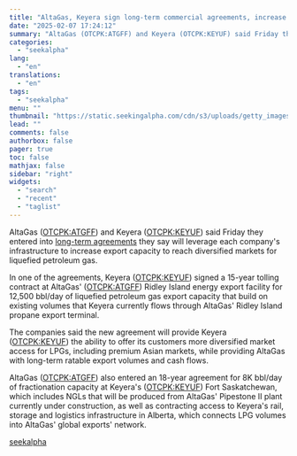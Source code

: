 ```yaml
---
title: "AltaGas, Keyera sign long-term commercial agreements, increase export capacity"
date: "2025-02-07 17:24:12"
summary: "AltaGas (OTCPK:ATGFF) and Keyera (OTCPK:KEYUF) said Friday they entered into long-term agreements they say will leverage each company's infrastructure to increase export capacity to reach diversified markets for liquefied petroleum gas. In one of the agreements, Keyera (OTCPK:KEYUF) signed a 15-year tolling contract at AltaGas' (OTCPK:ATGFF) Ridley Island energy export..."
categories:
  - "seekalpha"
lang:
  - "en"
translations:
  - "en"
tags:
  - "seekalpha"
menu: ""
thumbnail: "https://static.seekingalpha.com/cdn/s3/uploads/getty_images/1312405670/image_1312405670.jpg"
lead: ""
comments: false
authorbox: false
pager: true
toc: false
mathjax: false
sidebar: "right"
widgets:
  - "search"
  - "recent"
  - "taglist"
---
```


AltaGas ([OTCPK:ATGFF](https://seekingalpha.com/symbol/ATGFF "AltaGas Ltd.")) and Keyera ([OTCPK:KEYUF](https://seekingalpha.com/symbol/KEYUF "Keyera Corp.")) said Friday they entered into [long-term agreements](https://seekingalpha.com/pr/19995422-altagas-and-keyera-announce-agreements-that-leverage-each-companys-infrastructure-to-drive "long-term agreements") they say will leverage each company's infrastructure to increase export capacity to reach diversified markets for liquefied petroleum gas.

In one of the agreements, Keyera ([OTCPK:KEYUF](https://seekingalpha.com/symbol/KEYUF "Keyera Corp.")) signed a 15-year tolling contract at AltaGas' ([OTCPK:ATGFF](https://seekingalpha.com/symbol/ATGFF "AltaGas Ltd.")) Ridley Island energy export facility for 12,500 bbl/day of liquefied petroleum gas export capacity that build on existing volumes that Keyera currently flows through AltaGas' Ridley Island propane export terminal.

The companies said the new agreement will provide Keyera ([OTCPK:KEYUF](https://seekingalpha.com/symbol/KEYUF "Keyera Corp.")) the ability to offer its customers more diversified market access for LPGs, including premium Asian markets, while providing AltaGas with long-term ratable export volumes and cash flows.

AltaGas ([OTCPK:ATGFF](https://seekingalpha.com/symbol/ATGFF "AltaGas Ltd.")) also entered an 18-year agreement for 8K bbl/day of fractionation capacity at Keyera's ([OTCPK:KEYUF](https://seekingalpha.com/symbol/KEYUF "Keyera Corp.")) Fort Saskatchewan, which includes NGLs that will be produced from AltaGas' Pipestone II plant currently under construction, as well as contracting access to Keyera's rail, storage and logistics infrastructure in Alberta, which connects LPG volumes into AltaGas' global exports' network.

[seekalpha](https://seekingalpha.com/news/4405142-altagas-keyera-sign-long-term-commercial-agreements-increase-export-capacity)

